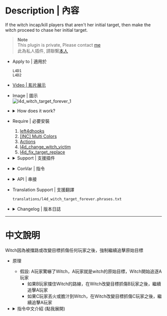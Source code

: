 # Description | 內容
If the witch incap/kill players that aren't her initial target, then make the witch proceed to chase her initial target.

> __Note__ <br/>
This plugin is private, Please contact [me](/#私人插件列表-private-plugins-list)<br/>
此為私人插件, 請聯繫[本人](/#私人插件列表-private-plugins-list)

* Apply to | 適用於
	```
	L4D1
	L4D2
	```

* [Video | 影片展示](https://youtube.com/shorts/MRTO6KnmbN4)

* Image | 圖示
	<br/>![l4d_witch_target_forever_1](image/l4d_witch_target_forever_1.gif)

* <details><summary>How does it work?</summary>

	* If Player A startles witch, player A is her initial target
		* If player B blocks her way, witch will incap/kill player B and then proceed to chase player A.
		* If player C ignites or biles her, witch will incap/kill player C and then proceed to chase player A.
		* Once witch incap/kill player A (her initial target), the witch is free to go
</details>

* Require | 必要安裝
	1. [left4dhooks](https://forums.alliedmods.net/showthread.php?t=321696)
	2. [[INC] Multi Colors](https://github.com/fbef0102/L4D1_2-Plugins/releases/tag/Multi-Colors)
	3. [Actions](https://forums.alliedmods.net/showthread.php?t=336374)
	4. [l4d_change_witch_victim](https://github.com/Target5150/MoYu_Server_Stupid_Plugins/tree/master/The%20Last%20Stand/l4d_change_witch_victim)
    5. [l4d_fix_target_replace](https://github.com/Target5150/MoYu_Server_Stupid_Plugins/tree/master/The%20Last%20Stand/l4d_fix_target_replace)

* <details><summary>Support | 支援插件</summary>

	1. [l4d_witch_follow_kill_everyone](/L4D_插件/Witch_女巫/l4d_witch_follow_kill_everyone): If install both plugins, the witch's priority option is to kill her initial target first and then change target
		* 如果兩個插件同時裝, Witch會優先攻擊並殺死原始目標, 之後才會改變目標
    2. [Witch fixes](https://forums.alliedmods.net/showthread.php?t=315481): 4 witch fix plugins By Lux, no conflict with this plugin
        * 四個修復Witch的插件可以裝, 不會跟此插件有衝突
</details>

* <details><summary>ConVar | 指令</summary>

	* cfg/sourcemod/l4d_witch_target_forever.cfg
		```php
		// 0=Plugin off, 1=Plugin on.
		l4d_witch_target_forever_enable "1"
		
		// How message displays. (0: Disable, 1:In chat, 2: In Hint Box, 3: In center text)
		l4d_witch_target_forever_announce_type "1"
		```
</details>

* <details><summary>API | 串接</summary>

	* [l4d_witch_target_forever.inc](scripting/include/l4d_witch_target_forever.inc)
		```php
		library name: l4d_witch_target_forever
		```
</details>

* Translation Support | 支援翻譯
	```
	translations/l4d_witch_target_forever.phrases.txt
	```

* <details><summary>Changelog | 版本日誌</summary>

	* v1.2 (2024-7-20)
		* Add API
		* Witch proceed to chase target even if target is idle
		* Fixed witch wil be killed after change target 15 seconds 

	* v1.1 (2024-1-9)
		* Make the witch proceed to chase her initial target, if witch lose target somehow.

	* v1.0 (2024-1-8)
		* Initial Release
</details>

- - - -
# 中文說明
Witch因為被擋路或改變目標抓傷任何玩家之後，強制繼續追擊原始目標

* 原理
	* 假設: A玩家驚嚇了Witch，A玩家就是witch的原始目標，Witch開始追逐A玩家
		* 如果B玩家擋住Witch的路線，在Witch改變目標抓傷B玩家之後，繼續追擊A玩家
		* 如果C玩家丟火或膽汁到Witch，在Witch改變目標抓傷C玩家之後，繼續追擊A玩家

* <details><summary>指令中文介紹 (點我展開)</summary>

	* cfg/sourcemod/l4d_witch_target_forever.cfg
		```php
		// 0=關閉插件, 1=啟動插件
		l4d_witch_target_forever_enable "1"

		// 提示該如何顯示. (0: 不提示, 1: 聊天框, 2: 黑底白字框, 3: 螢幕正中間)
		l4d_witch_target_forever_announce_type "1"
		```
</details>
